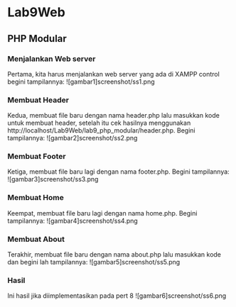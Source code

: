 # Lab9Web
## PHP Modular

### Menjalankan Web server
Pertama, kita harus menjalankan web server yang ada di XAMPP control begini tampilannya:
![gambar1]screenshot/ss1.png

### Membuat Header
Kedua, membuat file baru dengan nama header.php lalu masukkan kode untuk membuat header, setelah itu cek hasilnya menggunakan http://localhost/Lab9Web/lab9_php_modular/header.php. Begini tampilannya:
![gambar2]screenshot/ss2.png

### Membuat Footer 
Ketiga, membuat file baru lagi dengan nama footer.php. Begini tampilannya:
![gambar3]screenshot/ss3.png

### Membuat Home
Keempat, membuat file baru lagi dengan nama home.php. Begini tampilannya: 
![gambar4]screenshot/ss4.png

### Membuat About
Terakhir, membuat file baru dengan nama about.php lalu masukkan kode dan begini lah tampilannya:
![gambar5]screenshot/ss5.png

### Hasil
Ini hasil jika diimplementasikan pada pert 8
![gambar6]screenshot/ss6.png
